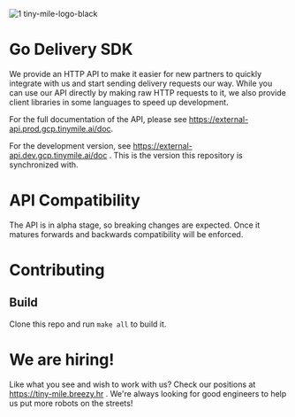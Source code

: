![1  tiny-mile-logo-black](https://user-images.githubusercontent.com/1395990/173195516-8a6dd2a7-85f9-4aea-a93c-2ce3afa3a894.png)

# Go Delivery SDK

We provide an HTTP API to make it easier for new partners to quickly integrate with us and start sending delivery requests our way. While you can use our API directly by making raw HTTP requests to it, we also provide client libraries in some languages to speed up development.

For the full documentation of the API, please see https://external-api.prod.gcp.tinymile.ai/doc.

For the development version, see https://external-api.dev.gcp.tinymile.ai/doc . This is the version this repository is synchronized with.

# API Compatibility

The API is in alpha stage, so breaking changes are expected. Once it matures forwards and backwards compatibility will be enforced.

# Contributing

## Build

Clone this repo and run `make all` to build it.

# We are hiring!

Like what you see and wish to work with us? Check our positions at https://tiny-mile.breezy.hr . We're always looking for good engineers to help us put more robots on the streets!
